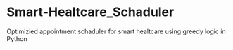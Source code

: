 # Smart-Healtcare_Schaduler
Optimizied appointment schaduler for smart healtcare using greedy logic in Python
